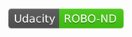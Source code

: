 [![Udacity_Badge](../../Udacity-ROBO--ND-brightgreen.svg)](https://classroom.udacity.com/nanodegrees/nd209/dashboard/overview)
